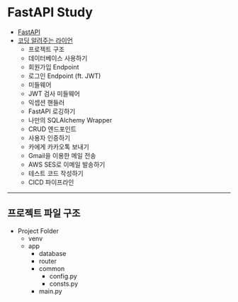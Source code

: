 # FastAPI Study

- [FastAPI](https://fastapi.tiangolo.com/ko/)
- [코딩 알려주는 라이언](https://www.youtube.com/watch?v=ktGVFmfGiGM&ab_channel=%EC%BD%94%EB%94%A9%EC%95%8C%EB%A0%A4%EC%A3%BC%EB%8A%94%EB%9D%BC%EC%9D%B4%EC%96%B8)
  - 프로젝트 구조
  - 데이터베이스 사용하기
  - 회원가입 Endpoint
  - 로그인 Endpoint (ft. JWT)
  - 미들웨어
  - JWT 검사 미들웨어
  - 익셉션 핸들러
  - FastAPI 로깅하기
  - 나만의 SQLAlchemy Wrapper
  - CRUD 엔드포인트
  - 사용자 인증하기
  - 카에게 카카오톡 보내기
  - Gmail을 이용한 메일 전송
  - AWS SES로 이메일 발송하기
  - 테스트 코드 작성하기
  - CICD 파이프라인

---
## 프로젝트 파일 구조

- Project Folder
  - venv
  - app
    - database
    - router
    - common
      - config.py
      - consts.py
    - main.py